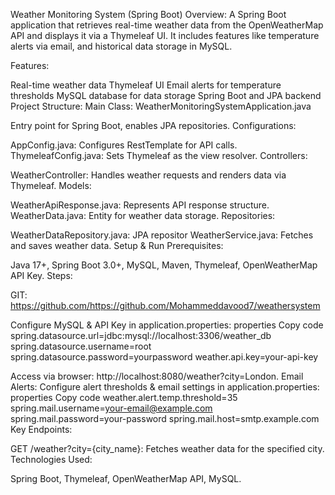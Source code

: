 



Weather Monitoring System (Spring Boot)
Overview:
A Spring Boot application that retrieves real-time weather data from the OpenWeatherMap API and displays it via a Thymeleaf UI. It includes features like temperature alerts via email, and historical data storage in MySQL.

Features:

Real-time weather data
Thymeleaf UI
Email alerts for temperature thresholds
MySQL database for data storage
Spring Boot and JPA backend
Project Structure:
Main Class:
WeatherMonitoringSystemApplication.java

Entry point for Spring Boot, enables JPA repositories.
Configurations:

AppConfig.java: Configures RestTemplate for API calls.
ThymeleafConfig.java: Sets Thymeleaf as the view resolver.
Controllers:

WeatherController: Handles weather requests and renders data via Thymeleaf.
Models:

WeatherApiResponse.java: Represents API response structure.
WeatherData.java: Entity for weather data storage.
Repositories:

WeatherDataRepository.java: JPA repositor
WeatherService.java: Fetches and saves weather data.
Setup & Run
Prerequisites:

Java 17+, Spring Boot 3.0+, MySQL, Maven, Thymeleaf, OpenWeatherMap API Key.
Steps:

  GIT: 
 https://github.com/https://github.com/Mohammeddavood7/weathersystem

Configure MySQL & API Key in application.properties:
properties
Copy code
spring.datasource.url=jdbc:mysql://localhost:3306/weather_db
spring.datasource.username=root
spring.datasource.password=yourpassword
weather.api.key=your-api-key


Access via browser: http://localhost:8080/weather?city=London.
Email Alerts:
Configure alert thresholds & email settings in application.properties:
properties
Copy code
weather.alert.temp.threshold=35
spring.mail.username=your-email@example.com
spring.mail.password=your-password
spring.mail.host=smtp.example.com
Key Endpoints:

GET /weather?city={city_name}: Fetches weather data for the specified city.
Technologies Used:

Spring Boot, Thymeleaf, OpenWeatherMap API, MySQL.
